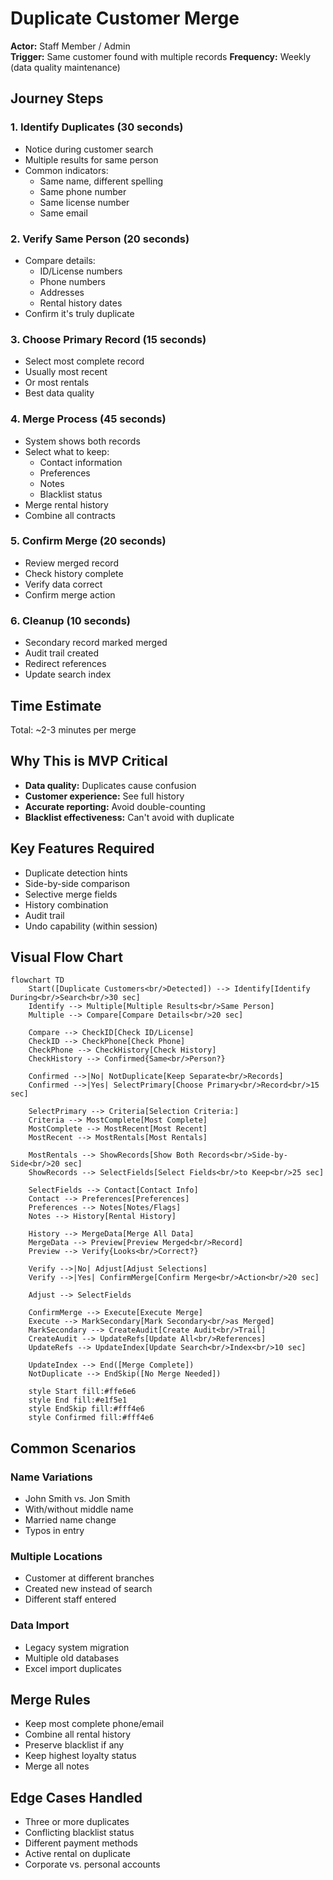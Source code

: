 # Duplicate Customer Merge

**Actor:** Staff Member / Admin  
**Trigger:** Same customer found with multiple records
**Frequency:** Weekly (data quality maintenance)

## Journey Steps

### 1. Identify Duplicates (30 seconds)
- Notice during customer search
- Multiple results for same person
- Common indicators:
  - Same name, different spelling
  - Same phone number
  - Same license number
  - Same email

### 2. Verify Same Person (20 seconds)
- Compare details:
  - ID/License numbers
  - Phone numbers
  - Addresses
  - Rental history dates
- Confirm it's truly duplicate

### 3. Choose Primary Record (15 seconds)
- Select most complete record
- Usually most recent
- Or most rentals
- Best data quality

### 4. Merge Process (45 seconds)
- System shows both records
- Select what to keep:
  - Contact information
  - Preferences
  - Notes
  - Blacklist status
- Merge rental history
- Combine all contracts

### 5. Confirm Merge (20 seconds)
- Review merged record
- Check history complete
- Verify data correct
- Confirm merge action

### 6. Cleanup (10 seconds)
- Secondary record marked merged
- Audit trail created
- Redirect references
- Update search index

## Time Estimate
Total: ~2-3 minutes per merge

## Why This is MVP Critical
- **Data quality:** Duplicates cause confusion
- **Customer experience:** See full history
- **Accurate reporting:** Avoid double-counting
- **Blacklist effectiveness:** Can't avoid with duplicate

## Key Features Required
- Duplicate detection hints
- Side-by-side comparison
- Selective merge fields
- History combination
- Audit trail
- Undo capability (within session)

## Visual Flow Chart

```mermaid
flowchart TD
    Start([Duplicate Customers<br/>Detected]) --> Identify[Identify During<br/>Search<br/>30 sec]
    Identify --> Multiple[Multiple Results<br/>Same Person]
    Multiple --> Compare[Compare Details<br/>20 sec]
    
    Compare --> CheckID[Check ID/License]
    CheckID --> CheckPhone[Check Phone]
    CheckPhone --> CheckHistory[Check History]
    CheckHistory --> Confirmed{Same<br/>Person?}
    
    Confirmed -->|No| NotDuplicate[Keep Separate<br/>Records]
    Confirmed -->|Yes| SelectPrimary[Choose Primary<br/>Record<br/>15 sec]
    
    SelectPrimary --> Criteria[Selection Criteria:]
    Criteria --> MostComplete[Most Complete]
    MostComplete --> MostRecent[Most Recent]
    MostRecent --> MostRentals[Most Rentals]
    
    MostRentals --> ShowRecords[Show Both Records<br/>Side-by-Side<br/>20 sec]
    ShowRecords --> SelectFields[Select Fields<br/>to Keep<br/>25 sec]
    
    SelectFields --> Contact[Contact Info]
    Contact --> Preferences[Preferences]
    Preferences --> Notes[Notes/Flags]
    Notes --> History[Rental History]
    
    History --> MergeData[Merge All Data]
    MergeData --> Preview[Preview Merged<br/>Record]
    Preview --> Verify{Looks<br/>Correct?}
    
    Verify -->|No| Adjust[Adjust Selections]
    Verify -->|Yes| ConfirmMerge[Confirm Merge<br/>Action<br/>20 sec]
    
    Adjust --> SelectFields
    
    ConfirmMerge --> Execute[Execute Merge]
    Execute --> MarkSecondary[Mark Secondary<br/>as Merged]
    MarkSecondary --> CreateAudit[Create Audit<br/>Trail]
    CreateAudit --> UpdateRefs[Update All<br/>References]
    UpdateRefs --> UpdateIndex[Update Search<br/>Index<br/>10 sec]
    
    UpdateIndex --> End([Merge Complete])
    NotDuplicate --> EndSkip([No Merge Needed])
    
    style Start fill:#ffe6e6
    style End fill:#e1f5e1
    style EndSkip fill:#fff4e6
    style Confirmed fill:#fff4e6
```

## Common Scenarios

### Name Variations
- John Smith vs. Jon Smith
- With/without middle name
- Married name change
- Typos in entry

### Multiple Locations
- Customer at different branches
- Created new instead of search
- Different staff entered

### Data Import
- Legacy system migration
- Multiple old databases
- Excel import duplicates

## Merge Rules
- Keep most complete phone/email
- Combine all rental history
- Preserve blacklist if any
- Keep highest loyalty status
- Merge all notes

## Edge Cases Handled
- Three or more duplicates
- Conflicting blacklist status
- Different payment methods
- Active rental on duplicate
- Corporate vs. personal accounts
